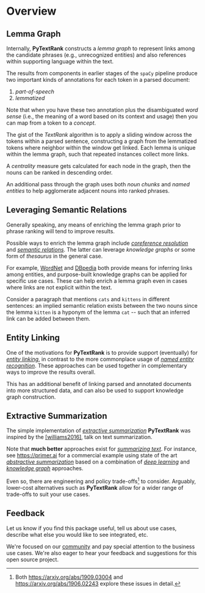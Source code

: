 # Overview

## Lemma Graph

Internally, **PyTextRank** constructs a *lemma graph* to represent
links among the candidate phrases (e.g., unrecognized entities) and
also references within supporting language within the text.


The results from components in earlier stages of the `spaCy` pipeline
produce two important kinds of annotations for each token in a parsed
document:

  1. *part-of-speech*
  2. *lemmatized*

Note that when you have these two annotation plus the disambiguated
*word sense* (i.e., the meaning of a word based on its context and
usage) then you can map from a token to a *concept*.

The gist of the *TextRank* algorithm is to apply a sliding window
across the tokens within a parsed sentence, constructing a graph from
the lemmatized tokens where neighbor within the window get linked.
Each lemma is unique within the lemma graph, such that repeated
instances collect more links.

A *centrality* measure gets calculated for each node in the graph,
then the nouns can be ranked in descending order.

An additional pass through the graph uses both *noun chunks* and
*named entities* to help agglomerate adjacent nouns into ranked
phrases.


## Leveraging Semantic Relations

Generally speaking, any means of enriching the lemma graph prior to
phrase ranking will tend to improve results.

Possible ways to enrich the lemma graph include
[*coreference resolution*](http://nlpprogress.com/english/coreference_resolution.html)
and
[*semantic relations*](https://en.wikipedia.org/wiki/Hyponymy_and_hypernymy).
The latter can leverage *knowledge graphs* or some form of *thesaurus*
in the general case.

For example,
[WordNet](https://spacy.io/universe/project/spacy-wordnet)
and
[DBpedia](https://wiki.dbpedia.org/)
both provide means for inferring links among entities, and
purpose-built knowledge graphs can be applied for specific use cases.
These can help enrich a lemma graph even in cases where links are not
explicit within the text.

Consider a paragraph that mentions `cats` and `kittens` in different
sentences: an implied semantic relation exists between the two nouns
since the lemma `kitten` is a hyponym of the lemma `cat` -- such that
an inferred link can be added between them.


## Entity Linking

One of the motivations for **PyTextRank** is to provide support (eventually) for
[*entity linking*](http://nlpprogress.com/english/entity_linking.html),
in contrast to the more commonplace usage of
[*named entity recognition*](http://nlpprogress.com/english/named_entity_recognition.html).
These approaches can be used together in complementary ways to improve
the results overall.

This has an additional benefit of linking parsed and annotated
documents into more structured data, and can also be used to support
knowledge graph construction.


## Extractive Summarization

The simple implementation of 
[*extractive summarization*](../glossary/#extractive-summarization)
**PyTextRank** was inspired by the
[[williams2016]](../biblio/#williams2016),
talk on text summarization.

Note that **much better** approaches exist for
[*summarizing text*](http://nlpprogress.com/english/summarization.html).
For instance, see <https://primer.ai> for a commercial example
using state of the art 
[*abstractive summarization*](../glossary/#abstractive-summarization)
based on a combination of
[*deep learning*](../glossary/#deep-learning)
and
[*knowledge graph*](https://derwen.ai/docs/kgl/glossary/#knowledge-graph)
approaches.

Even so, there are engineering and policy trade-offs[^1] to consider.
Arguably, lower-cost alternatives such as **PyTextRank** allow for a
wider range of trade-offs to suit your use cases.
[^1]: Both <https://arxiv.org/abs/1909.03004> and <https://arxiv.org/abs/1906.02243> explore these issues in detail.


## Feedback

Let us know if you find this package useful, tell us about use cases, 
describe what else you would like to see integrated, etc.

We're focused on our [community](../#community-resources) 
and pay special attention to the business use cases.
We're also eager to hear your feedback and suggestions for this 
open source project.

